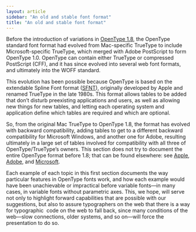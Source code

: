 ```yaml
---
layout: article
sidebar: "An old and stable font format"
title: "An old and stable font format"
---
```

Before the introduction of variations in <a href="https://www.google.com/url?q=https://docs.microsoft.com/en-us/typography/opentype/spec/%23opentype-specification-version-180&amp;sa=D&amp;ust=1544593782576000">OpenType 1.8</a>, the OpenType standard font format had evolved from Mac-specific TrueType to include Microsoft-specific TrueType, which merged with Adobe PostScript to form OpenType 1.0. OpenType can contain either TrueType or compressed PostScript (CFF), and it has since evolved into several web font formats, and ultimately into the WOFF standard. 

This evolution has been possible because OpenType is based on the extendable Spline Font format (<a href="https://www.google.com/url?q=https://en.wikipedia.org/wiki/SFNT&amp;sa=D&amp;ust=1544593782577000">SFNT</a>), originally developed by Apple and renamed TrueType in the late 1980s. This format allows tables to be added that don’t disturb preexisting applications and users, as well as allowing new things for new tables, and letting each operating system and application define which tables are required and which are optional.

So, from the original Mac TrueType to OpenType 1.8, the format has evolved with backward compatibility, adding tables to get to a different backward compatibility for Microsoft Windows, and another one for Adobe, resulting ultimately in a large set of tables involved for compatibility with all three of OpenType/TrueType’s owners. This section does not try to document the entire OpenType format before 1.8; that can be found elsewhere: see <a href="https://www.google.com/url?q=https://developer.apple.com/fonts/TrueType-Reference-Manual/RM06/Chap6.html&amp;sa=D&amp;ust=1544593782578000">Apple</a>, <a href="https://www.google.com/url?q=https://www.adobe.com/products/type/opentype.html&amp;sa=D&amp;ust=1544593782578000">Adobe</a>, and <a href="https://www.google.com/url?q=https://docs.microsoft.com/en-us/typography/opentype/&amp;sa=D&amp;ust=1544593782578000">Microsoft</a>.

Each example of each topic in this first section documents the way particular features in OpenType fonts work, and how each example would have been unachievable or impractical before variable fonts—in many cases, in variable fonts without parametric axes. This, we hope, will serve not only to highlight forward capabilities that are possible with our suggestions, but also to assure typographers on the web that there is a way for typographic  code on the web to fall back, since many conditions of the web—slow connections, older systems, and so on—will force the presentation to do so.
